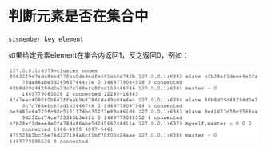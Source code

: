 # 判断元素是否在集合中

```text
sismember key element
```

如果给定元素element在集合内返回1，反之返回0，例如：

![](../../.gitbook/assets/image%20%28107%29.png)

